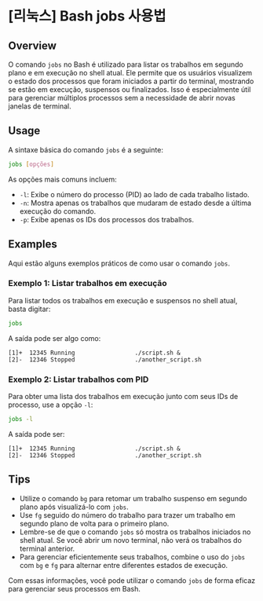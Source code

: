 # [리눅스] Bash jobs 사용법

## Overview
O comando `jobs` no Bash é utilizado para listar os trabalhos em segundo plano e em execução no shell atual. Ele permite que os usuários visualizem o estado dos processos que foram iniciados a partir do terminal, mostrando se estão em execução, suspensos ou finalizados. Isso é especialmente útil para gerenciar múltiplos processos sem a necessidade de abrir novas janelas de terminal.

## Usage
A sintaxe básica do comando `jobs` é a seguinte:

```bash
jobs [opções]
```

As opções mais comuns incluem:

- `-l`: Exibe o número do processo (PID) ao lado de cada trabalho listado.
- `-n`: Mostra apenas os trabalhos que mudaram de estado desde a última execução do comando.
- `-p`: Exibe apenas os IDs dos processos dos trabalhos.

## Examples
Aqui estão alguns exemplos práticos de como usar o comando `jobs`.

### Exemplo 1: Listar trabalhos em execução
Para listar todos os trabalhos em execução e suspensos no shell atual, basta digitar:

```bash
jobs
```

A saída pode ser algo como:

```
[1]+  12345 Running                 ./script.sh &
[2]-  12346 Stopped                 ./another_script.sh
```

### Exemplo 2: Listar trabalhos com PID
Para obter uma lista dos trabalhos em execução junto com seus IDs de processo, use a opção `-l`:

```bash
jobs -l
```

A saída pode ser:

```
[1]+  12345 Running                 ./script.sh &
[2]-  12346 Stopped                 ./another_script.sh
```

## Tips
- Utilize o comando `bg` para retomar um trabalho suspenso em segundo plano após visualizá-lo com `jobs`.
- Use `fg` seguido do número do trabalho para trazer um trabalho em segundo plano de volta para o primeiro plano.
- Lembre-se de que o comando `jobs` só mostra os trabalhos iniciados no shell atual. Se você abrir um novo terminal, não verá os trabalhos do terminal anterior.
- Para gerenciar eficientemente seus trabalhos, combine o uso do `jobs` com `bg` e `fg` para alternar entre diferentes estados de execução.

Com essas informações, você pode utilizar o comando `jobs` de forma eficaz para gerenciar seus processos em Bash.